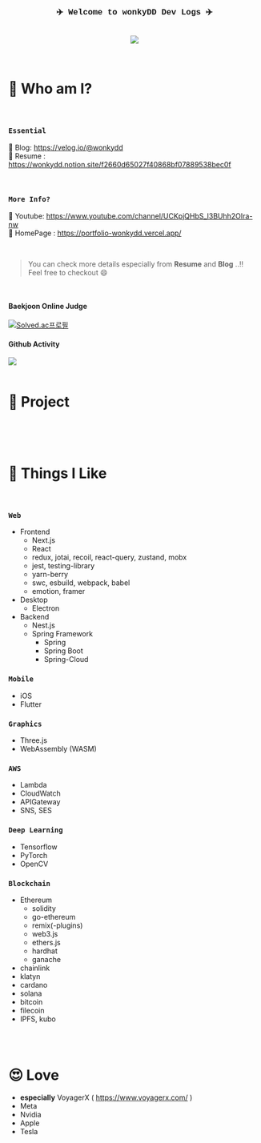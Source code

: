 <div align="center" style="font-family:courier;">
 
###  ✈️ Welcome to wonkyDD Dev Logs ✈️

  <br>

  <!-- ✅ 추가할것..!
  1. 한양대 홈페이지 배지
  2. notion resume 배지
  3. vercel hompage 배지

  1. img 폴더추가해서 내얼굴 왼쪽
  2. 배지들은 오른쪽에 배치
  -->

  <div> 
    <a href="https://velog.io/@wonkydd"><img src="https://img.shields.io/badge/wonkydd-3DDC84?style=flat-square&logo=Velog&logoColor=white"/></a>
  </div>



</div>

  
<!-- <a href="https://solved.ac/bekpshsc01"><img src="http://mazassumnida.wtf/api/mini/generate_badge?boj=bekpshsc01"/></a> -->



  

<br>
<br>


# 📝 Who am I?


<br>


### <code>Essential</code>


📌 Blog: https://velog.io/@wonkydd      
📌 Resume : https://wonkydd.notion.site/f2660d65027f40868bf07889538bec0f   


<br>


### <code>More Info?</code>
📌 Youtube: https://www.youtube.com/channel/UCKpjQHbS_l3BUhh2OIra-nw  
📌 HomePage : https://portfolio-wonkydd.vercel.app/   

<br>


> You can check more details especially from **Resume** and **Blog** ..!!    
Feel free to checkout 😄

<br>

#### Baekjoon Online Judge
[![Solved.ac프로필](http://mazassumnida.wtf/api/v2/generate_badge?boj=bekpshsc01)](https://solved.ac/bekpshsc01)
<!-- <div style="color: yellow"> asdf </div>-->


#### Github Activity
  <img src="https://github-readme-stats.vercel.app/api/top-langs/?username=wonkyDD&theme=dracula&exclude_repo=Computer-Science-Engineering&layout=compact&langs_count=10"/>
  
  
<!-- ✅ 추가할것..!
1. https://github.com/callensm 참고할것
-->


<br>
<br>


# 🚀 Project

<br>




<br>
<br>


# 👀  Things I Like

<br>
  

###  <code>Web</code>
- Frontend
  - Next.js
  - React
  - redux, jotai, recoil, react-query, zustand, mobx
  - jest, testing-library
  - yarn-berry
  - swc, esbuild, webpack, babel
  - emotion, framer
- Desktop
  - Electron
- Backend
  - Nest.js
  - Spring Framework
    - Spring
    - Spring Boot
    - Spring-Cloud

###  <code>Mobile</code>
  - iOS
  - Flutter

###  <code>Graphics</code>
  - Three.js
  - WebAssembly (WASM)
  
###  <code>AWS</code>
  - Lambda
  - CloudWatch
  - APIGateway
  - SNS, SES
  
###  <code>Deep Learning</code>
  - Tensorflow
  - PyTorch
  - OpenCV

###  <code>Blockchain</code>
  - Ethereum
    - solidity
    - go-ethereum
    - remix(-plugins)
    - web3.js
    - ethers.js
    - hardhat
    - ganache
  - chainlink
  - klatyn
  - cardano
  - solana
  - bitcoin
  - filecoin
  - IPFS, kubo


<br>
<br>


# 😍 Love
- **especially** VoyagerX ( https://www.voyagerx.com/ )  
- Meta  
- Nvidia  
- Apple   
- Tesla

